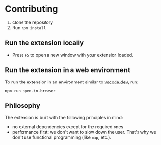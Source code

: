 # Contributing

1. clone the repository
2. Run `npm install`

## Run the extension locally

- Press `F5` to open a new window with your extension loaded.

## Run the extension in a web environment

To run the extension in an environment similar to [vscode.dev](https://vscode.dev), run:

```
npm run open-in-browser
```

## Philosophy

The extension is built with the following principles in mind:

- no external dependencies except for the required ones
- performance first: we don't want to slow down the user. That's why we don't use functional programming (like `map`, etc.).
